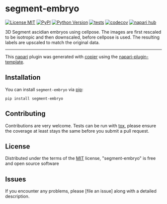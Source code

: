 # segment-embryo

[![License MIT](https://img.shields.io/pypi/l/segment-embryo.svg?color=green)](https://github.com/MontpellierRessourcesImagerie/segment-embryo/raw/main/LICENSE)
[![PyPI](https://img.shields.io/pypi/v/segment-embryo.svg?color=green)](https://pypi.org/project/segment-embryo)
[![Python Version](https://img.shields.io/pypi/pyversions/segment-embryo.svg?color=green)](https://python.org)
[![tests](https://github.com/MontpellierRessourcesImagerie/segment-embryo/workflows/tests/badge.svg)](https://github.com/MontpellierRessourcesImagerie/segment-embryo/actions)
[![codecov](https://codecov.io/gh/MontpellierRessourcesImagerie/segment-embryo/branch/main/graph/badge.svg)](https://codecov.io/gh/MontpellierRessourcesImagerie/segment-embryo)
[![napari hub](https://img.shields.io/endpoint?url=https://api.napari-hub.org/shields/segment-embryo)](https://napari-hub.org/plugins/segment-embryo)

3D Segment ascidian embryos using cellpose. The images are first rescaled to be isotropic and then downscaled, before cellpose is used. The resulting labels are upscaled to match the original data.

----------------------------------

This [napari] plugin was generated with [copier] using the [napari-plugin-template].

<!--
Don't miss the full getting started guide to set up your new package:
https://github.com/napari/napari-plugin-template#getting-started

and review the napari docs for plugin developers:
https://napari.org/stable/plugins/index.html
-->

## Installation

You can install `segment-embryo` via [pip]:

    pip install segment-embryo




## Contributing

Contributions are very welcome. Tests can be run with [tox], please ensure
the coverage at least stays the same before you submit a pull request.

## License

Distributed under the terms of the [MIT] license,
"segment-embryo" is free and open source software

## Issues

If you encounter any problems, please [file an issue] along with a detailed description.

[napari]: https://github.com/napari/napari
[copier]: https://copier.readthedocs.io/en/stable/
[@napari]: https://github.com/napari
[MIT]: http://opensource.org/licenses/MIT
[BSD-3]: http://opensource.org/licenses/BSD-3-Clause
[GNU GPL v3.0]: http://www.gnu.org/licenses/gpl-3.0.txt
[GNU LGPL v3.0]: http://www.gnu.org/licenses/lgpl-3.0.txt
[Apache Software License 2.0]: http://www.apache.org/licenses/LICENSE-2.0
[Mozilla Public License 2.0]: https://www.mozilla.org/media/MPL/2.0/index.txt
[napari-plugin-template]: https://github.com/napari/napari-plugin-template

[napari]: https://github.com/napari/napari
[tox]: https://tox.readthedocs.io/en/latest/
[pip]: https://pypi.org/project/pip/
[PyPI]: https://pypi.org/
